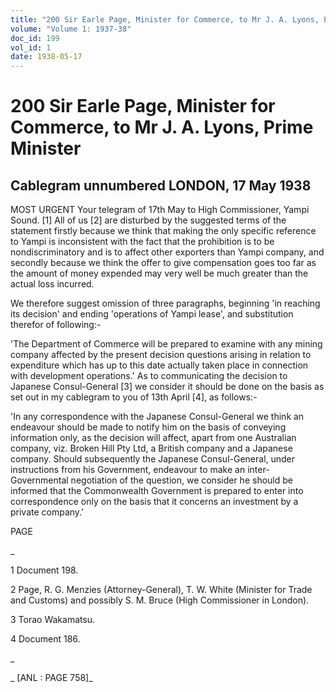 ```yaml
---
title: "200 Sir Earle Page, Minister for Commerce, to Mr J. A. Lyons, Prime Minister"
volume: "Volume 1: 1937-38"
doc_id: 199
vol_id: 1
date: 1938-05-17
---
```


# 200 Sir Earle Page, Minister for Commerce, to Mr J. A. Lyons, Prime Minister

## Cablegram unnumbered LONDON, 17 May 1938

MOST URGENT Your telegram of 17th May to High Commissioner, Yampi Sound. [1] All of us [2] are disturbed by the suggested terms of the statement firstly because we think that making the only specific reference to Yampi is inconsistent with the fact that the prohibition is to be nondiscriminatory and is to affect other exporters than Yampi company, and secondly because we think the offer to give compensation goes too far as the amount of money expended may very well be much greater than the actual loss incurred.

We therefore suggest omission of three paragraphs, beginning 'in reaching its decision' and ending 'operations of Yampi lease', and substitution therefor of following:-

'The Department of Commerce will be prepared to examine with any mining company affected by the present decision questions arising in relation to expenditure which has up to this date actually taken place in connection with development operations.' As to communicating the decision to Japanese Consul-General [3] we consider it should be done on the basis as set out in my cablegram to you of 13th April [4], as follows:-

'In any correspondence with the Japanese Consul-General we think an endeavour should be made to notify him on the basis of conveying information only, as the decision will affect, apart from one Australian company, viz. Broken Hill Pty Ltd, a British company and a Japanese company. Should subsequently the Japanese Consul-General, under instructions from his Government, endeavour to make an inter-Governmental negotiation of the question, we consider he should be informed that the Commonwealth Government is prepared to enter into correspondence only on the basis that it concerns an investment by a private company.'

PAGE

_

1 Document 198.

2 Page, R. G. Menzies (Attorney-General), T. W. White (Minister for Trade and Customs) and possibly S. M. Bruce (High Commissioner in London).

3 Torao Wakamatsu.

4 Document 186.

_

_ [ANL : PAGE 758]_

